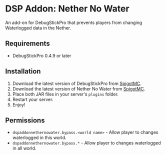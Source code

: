 # DSP Addon: Nether No Water

An add-on for DebugStickPro that prevents players from changing Waterlogged data in the Nether.

## Requirements
 - DebugStickPro 0.4.9 or later
## Installation

1. Download the latest version of DebugStickPro from [SpigotMC](https://www.spigotmc.org/resources/debug-stick-pro.115670/).
2. Download the latest version of Nether No Water from [SpigotMC]().
3. Place both JAR files in your server's `plugins` folder.
4. Restart your server.
5. Enjoy!

## Permissions
 - `dspaddonnethernowater.bypass.<world name>` - Allow player to changes waterlogged in this world.
 - `dspaddonnethernowater.bypass.*` - Allow player to changes waterlogged in all world.